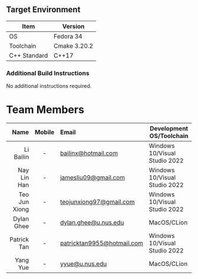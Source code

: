 ## Target Environment

Item | Version
-|-
OS | Fedora 34
Toolchain | Cmake 3.20.2
C++ Standard | C++17

### Additional Build Instructions

No additional instructions required.

# Team Members

Name | Mobile | Email | Development OS/Toolchain
-:|:-:|:-|-|
Li Bailin | - | bailinx@hotmail.com | Windows 10/Visual Studio 2022
Nay Lin Han | - | jamesliu09@gmail.com | Windows 10/Visual Studio 2022
Teo Jun Xiong | - | teojunxiong97@gmail.com | Windows 10/Visual Studio 2022
Dylan Ghee| - | dylan.ghee@u.nus.edu | MacOS/CLion
Patrick Tan | - | patricktan9955@hotmail.com | Windows 10/Visual Studio 2022
Yang Yue | - | yyue@u.nus.edu | MacOS/CLion

